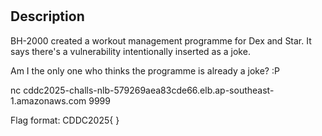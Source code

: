 #

## Description

BH-2000 created a workout management programme for Dex and Star.
It says there's a vulnerability intentionally inserted as a joke.

Am I the only one who thinks the programme is already a joke? :P

nc cddc2025-challs-nlb-579269aea83cde66.elb.ap-southeast-1.amazonaws.com 9999

Flag format: CDDC2025{   }